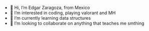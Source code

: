 - 👋 Hi, I’m Edgar Zaragoza, from Mexico
- 👀 I’m interested in coding, playing valorant and MH
- 🌱 I’m currently learning data structures
- 💞️ I’m looking to collaborate on anything that teaches me smthing


